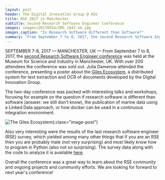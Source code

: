 ```yaml
---
layout: post
header: The Digital Innovation Group @ ASU
title: RSE 2017 in Manchester
subtitle: Second Research Software Engineer Conference
images: images/20170914/IMG_1442-sm.jpg
images_caption: "Is Research Software different than Software?"
summary: "From September 7 to 8, 2017, the second Research Software Engineer conference was held in Manchester, UK. Julia Damerow attended the conference and presented a poster. The two days were packed with interesting talks about topics such as software reusability, container infrastructures, or open source projects."
---
```


SEPTEMBER 7-8, 2017 — MANCHESTER, UK — From September 7 to 8, 2017, the [second Research Software Engineer conference](http://rse.ac.uk/conf2017/) was held at the Museum for Science and Industry in Manchester, UK. With over 200 attendees the conference was sold out. Julia Damerow attended the conference, presenting a poster about the [Giles Ecosystem](https://diging.atlassian.net/wiki/spaces/GECO/overview), a distributed system for text extraction and OCR of documents developed by the Digital Innovation Group.

The two-day conference was packed with interesting talks and workshops, focusing for example on the question if research software is different than software (answer: we still don't know), the publication of marine data using a Linked Data approach, or how docker can be used in a continuous integration environment.

![The Giles Ecosystem](/assets/images/20170914/poster-small.png){:class="image-post"}

Also very interesting were the results of the last research software engineer (RSE) survey, which yielded among many other things that if you are an RSE then you are probably male (not very surprising) and most likely know how to program in Python (also not so surprising). The survey data along with the code to analyze it is available [here](https://github.com/softwaresaved/international-survey).

Overall the conference was a great way to learn about the RSE community and ongoing projects and community efforts. We are looking for forward to next year's conference!
